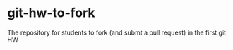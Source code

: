 git-hw-to-fork
==============

The repository for students to fork (and submt a pull request) in the first git HW